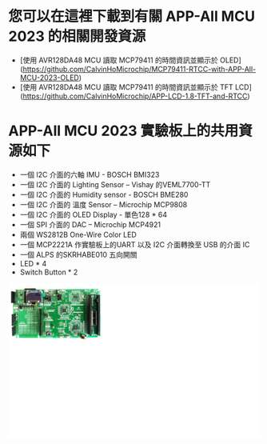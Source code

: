 # 您可以在這裡下載到有關 APP-All MCU 2023 的相關開發資源
* [使用 AVR128DA48 MCU 讀取 MCP79411 的時間資訊並顯示於 OLED] (https://github.com/CalvinHoMicrochip/MCP79411-RTCC-with-APP-All-MCU-2023-OLED)
* [使用 AVR128DA48 MCU 讀取 MCP79411 的時間資訊並顯示於 TFT LCD] (https://github.com/CalvinHoMicrochip/APP-LCD-1.8-TFT-and-RTCC) 
# APP-All MCU 2023 實驗板上的共用資源如下
* 一個 I2C 介面的六軸 IMU - BOSCH BMI323 
* 一個 I2C 介面的 Lighting Sensor – Vishay 的VEML7700-TT
* 一個 I2C 介面的 Humidity sensor - BOSCH BME280 
* 一個 I2C 介面的 溫度 Sensor – Microchip MCP9808 
* 一個 I2C 介面的 OLED Display - 單色128 * 64 
* 一個 SPI 介面的 DAC – Microchip MCP4921
* 兩個 WS2812B One-Wire Color LED
* 一個 MCP2221A 作實驗板上的UART 以及 I2C 介面轉換至 USB 的介面 IC
* 一個 ALPS 的SKRHABE010 五向開關
* LED * 4
* Switch Button * 2

<img src="https://github.com/CalvinHoMicrochip/APP-All-MCU-2023-Development-Resource/blob/main/Photo_All_2023.png" >




